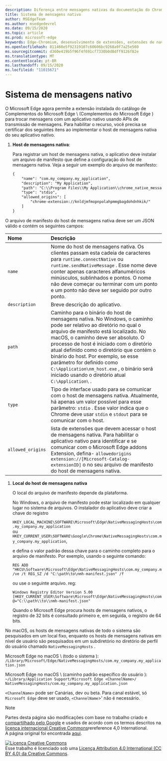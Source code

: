 ```yaml
---
description: Diferença entre mensagens nativas da documentação do Chrome
title: Sistema de mensagens nativo
author: MSEdgeTeam
ms.author: msedgedevrel
ms.date: 09/15/2020
ms.topic: article
ms.prod: microsoft-edge
keywords: Edge-Chromium, desenvolvimento de extensões, extensões de navegador, Complementos, centro de parceiros, desenvolvedor
ms.openlocfilehash: 811468e5f92319107c60606bc9268a9f7a25e560
ms.sourcegitcommit: d360e419b5f96f4f691cf7330b0d8dff9126f82e
ms.translationtype: MT
ms.contentlocale: pt-BR
ms.lasthandoff: 09/15/2020
ms.locfileid: "11015671"
---
```

# Sistema de mensagens nativo  

O Microsoft Edge agora permite a extensão instalada do catálogo de Complementos do Microsoft Edge \ (Complementos do Microsoft Edge \) para trocar mensagens com um aplicativo nativo usando APIs de transmissão de mensagens.  Para habilitar o recurso, você precisa se certificar dos seguintes itens ao implementar o host de mensagens nativa do seu aplicativo nativo.  

<!--
 > [!NOTE]
> Native messaging is currently not supported on macOS and Linux version of Microsoft Edge.  This feature support is planned to be implemented soon.  -->  

1.  **Host de mensagens nativa**:  
    
    Para registrar um host de mensagens nativa, o aplicativo deve instalar um arquivo de manifesto que define a configuração do host de mensagens nativa.  Veja a seguir um exemplo do arquivo de manifesto:  
    
    ```xml
    {
        "name": "com.my_company.my_application",
        "description": "My Application",
        "path": "C:\\Program Files\\My Application\\chrome_native_messaging_host.exe",
        "type": "stdio",
        "allowed_origins": [
            "chrome-extension://knldjmfmopnpolahpmmgbagdohdnhkik/"
        ]
    }
    ```  
    
O arquivo de manifesto do host de mensagens nativa deve ser um JSON válido e contém os seguintes campos:  

| Nome | Descrição |  
|:--- |:--- |  
| `name` | Nome do host de mensagens nativa. Os clientes passam esta cadeia de caracteres para `runtime.connectNative` ou `runtime.sendNativeMessage` .  Esse nome deve conter apenas caracteres alfanuméricos minúsculos, sublinhados e pontos.  O nome não deve começar ou terminar com um ponto e um ponto não deve ser seguido por outro ponto. |  
| `description` | Breve descrição do aplicativo. |  
| `path` | Caminho para o binário do host de mensagens nativa.  No Windows, o caminho pode ser relativo ao diretório no qual o arquivo de manifesto está localizado.  No macOS, o caminho deve ser absoluto.  O processo de host é iniciado com o diretório atual definido como o diretório que contém o binário do host. Por exemplo, se esse parâmetro for definido como `C:\Application\nm_host.exe` , o binário será iniciado usando o diretório atual `C:\Application\` . |  
| `type` | Tipo de interface usado para se comunicar com o host de mensagens nativa.  Atualmente, há apenas um valor possível para esse parâmetro: `stdio` .  Esse valor indica que o Chrome deve usar `stdin` e `stdout` para se comunicar com o host. |  
| `allowed_origins` |  lista de extensões que devem acessar o host de mensagens nativa.  Para habilitar o aplicativo nativo para identificar e se comunicar com o Microsoft Edge addons Extension, defina- `allowedorigins` `extension://[Microsoft-Catalog-extensionID]` o no seu arquivo de manifesto do host de mensagens nativa. |  

1.  **Local do host de mensagens nativa**  
    
    O local do arquivo de manifesto depende da plataforma.  
    
    No Windows, o arquivo de manifesto pode estar localizado em qualquer lugar no sistema de arquivos.  O instalador do aplicativo deve criar a chave do registro  
    
    `HKEY_LOCAL_MACHINE\SOFTWARE\Microsoft\Edge\NativeMessagingHosts\com.my_company.my_application`  
    ou  
    `HKEY_CURRENT_USER\SOFTWARE\Google\Chrome\NativeMessagingHosts\com.my_company.my_application`,  
    
    e defina o valor padrão dessa chave para o caminho completo para o arquivo de manifesto.  Por exemplo, usando o seguinte comando:  
    
    ```shell
    REG ADD "HKCU\Software\Microsoft\Edge\NativeMessagingHosts\com.my_company.my_application" /ve /t REG_SZ /d "C:\path\to\nmh-manifest.json" /f
    ```  
    
    ou use o seguinte arquivo. reg:  
    
    ```shell
    Windows Registry Editor Version 5.00
    [HKEY_CURRENT_USER\Software\Microsoft\Edge\NativeMessagingHosts\com.my_company.my_application]
    @="C:\\path\\to\\nmh-manifest.json"
    ```  
    
    Quando o Microsoft Edge procura hosts de mensagens nativos, o registro de 32 bits é consultado primeiro e, em seguida, o registro de 64 bits.  

No macOS, os hosts de mensagens nativas de todo o sistema são pesquisados em um local fixo, enquanto os hosts de mensagens nativas em nível de usuário são pesquisados em um subdiretório no diretório de perfil do usuário chamado `NativeMessagingHosts` .  

Microsoft Edge no macOS \ (todo o sistema \):  
`/Library/Microsoft/Edge/NativeMessagingHosts/com.my_company.my_application.json`  

Microsoft Edge no macOS \ (caminho padrão específico do usuário \):  
`~/Library/Application Support/Microsoft Edge <ChannelName>/ NativeMessagingHosts/com.my_company.my_application.json`  

`<ChannelName>` pode ser Canárias, dev ou beta. Para canal estável, só `Microsoft Edge` deve ser usado, `<ChannelName`>' não é necessário.

<!-- image links -->  

<!-- links -->  

> [!NOTE]
> Partes desta página são modificações com base no trabalho criado e [compartilhado pelo Google][GoogleSitePolicies] e usados de acordo com os termos descritos na [licença internacional Creative Commons][CCA4IL]rereference 4,0 International.  
> A página original foi encontrada [aqui](https://developer.chrome.com/extensions/nativeMessaging).  

[![Licença Creative Commons][CCby4Image]][CCA4IL]  
Esse trabalho é licenciado sob uma [Licença Attribution 4.0 International (CC BY 4.0) da Creative Commons][CCA4IL].  

[CCA4IL]: https://creativecommons.org/licenses/by/4.0  
[CCby4Image]: https://i.creativecommons.org/l/by/4.0/88x31.png  
[GoogleSitePolicies]: https://developers.google.com/terms/site-policies
